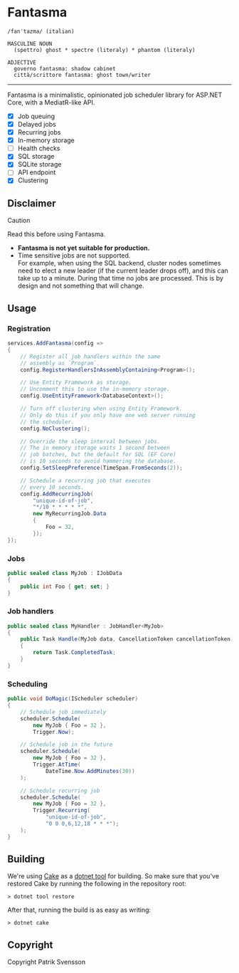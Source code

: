# Fantasma

```
/fanˈtazma/ (italian)

MASCULINE NOUN  
  (spettro) ghost * spectre (literaly) * phantom (literaly)

ADJECTIVE
  governo fantasma: shadow cabinet
  città/scrittore fantasma: ghost town/writer
```

---

Fantasma is a minimalistic, opinionated job scheduler library for ASP.NET Core, with a MediatR-like API.

- [x] Job queuing
- [x] Delayed jobs
- [x] Recurring jobs
- [x] In-memory storage
- [ ] Health checks
- [X] SQL storage
- [X] SQLite storage
- [ ] API endpoint
- [X] Clustering

## Disclaimer

> [!CAUTION]
> Read this before using Fantasma.

* **Fantasma is not yet suitable for production.**
* Time sensitive jobs are not supported.  
  For example, when using the SQL backend, cluster nodes sometimes need 
  to elect a new leader (if the current leader drops off), and this can take up to a minute. During that time no jobs are processed. 
  This is by design and not something that will change.

## Usage

### Registration

```csharp
services.AddFantasma(config => 
{
    // Register all job handlers within the same 
    // assembly as `Program`.
    config.RegisterHandlersInAssemblyContaining<Program>();

    // Use Entity Framework as storage.
    // Uncomment this to use the in-memory storage. 
    config.UseEntityFramework<DatabaseContext>();

    // Turn off clustering when using Entity Framework.
    // Only do this if you only have one web server running
    // the scheduler.
    config.NoClustering();

    // Override the sleep interval between jobs.
    // The in memory storage waits 1 second between
    // job batches, but the default for SQL (EF Core) 
    // is 10 seconds to avoid hammering the database.
    config.SetSleepPreference(TimeSpan.FromSeconds(2));

    // Schedule a recurring job that executes 
    // every 10 seconds.
    config.AddRecurringJob(
        "unique-id-of-job", 
        "*/10 * * * * *", 
        new MyRecurringJob.Data 
        {
            Foo = 32,
        });
});
```

### Jobs

```csharp
public sealed class MyJob : IJobData
{
    public int Foo { get; set; }
}
```

### Job handlers

```csharp
public sealed class MyHandler : JobHandler<MyJob>
{
    public Task Handle(MyJob data, CancellationToken cancellationToken)
    {
        return Task.CompletedTask;
    }
}
```

### Scheduling

```csharp
public void DoMagic(IScheduler scheduler)
{
    // Schedule job immediately
    scheduler.Schedule(
        new MyJob { Foo = 32 },
        Trigger.Now);

    // Schedule job in the future
    scheduler.Schedule(
        new MyJob { Foo = 32 },
        Trigger.AtTime(
            DateTime.Now.AddMinutes(30))
    );

    // Schedule recurring job
    scheduler.Schedule(
        new MyJob { Foo = 32 },
        Trigger.Recurring(
            "unique-id-of-job",
            "0 0 0,6,12,18 * * *");
    );
}
```

## Building

We're using [Cake](https://github.com/cake-build/cake) as a 
[dotnet tool](https://docs.microsoft.com/en-us/dotnet/core/tools/global-tools) 
for building. So make sure that you've restored Cake by running 
the following in the repository root:

```
> dotnet tool restore
```

After that, running the build is as easy as writing:

```
> dotnet cake
```

## Copyright

Copyright Patrik Svensson